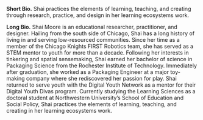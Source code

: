 <b>Short Bio.</b> Shai practices the elements of learning, teaching, and creating through research, practice, and design in her learning ecosystems work.

<b>Long Bio.</b> Shai Moore is an educational researcher, practitioner, and designer. Hailing from the south side of Chicago, Shai has a long history of living in and serving low-resourced communities. Since her time as a member of the Chicago Knights FIRST Robotics team, she has served as a STEM mentor to youth for more than a decade. Following her interests in tinkering and spatial sensemaking, Shai earned her bachelor of science in Packaging Science from the Rochester Institute of Technology. Immediately after graduation, she worked as a Packaging Engineer at a major toy-making company where she rediscovered her passion for play. Shai returned to serve youth with the Digital Youth Network as a mentor for their Digital Youth Divas program. Currently studying the Learning Sciences as a doctoral student at Northwestern University’s School of Education and Social Policy, Shai practices the elements of learning, teaching, and creating in her learning ecosystems work.
